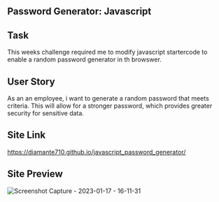 ## Password Generator: Javascript

## Task

This weeks challenge required me to modify javascript startercode to enable a random password generator in th browswer. 

## User Story
As an an employee, i want to generate a random password that meets criteria. This will allow for a stronger password, which provides greater security for sensitive data. 

## Site Link
https://diamante710.github.io/javascript_password_generator/

## Site Preview
![Screenshot Capture - 2023-01-17 - 16-11-31](https://user-images.githubusercontent.com/120080703/213032735-8434e0e3-cb37-46b7-b884-f2397091344a.jpg)
